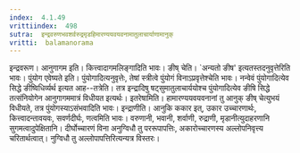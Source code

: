 ```yaml
---
index:  4.1.49
vrittiindex:  498
sutra:  इन्द्रवरुणभवशर्वरुद्रमृडहिमारण्ययवयवनामातुलाचार्याणामानुक्
vritti:  balamanorama 
---
```


इन्द्रवरूण। आनुगागम इति। कित्त्वादागमलिङ्गादिति भावः। ङीष् चेति। `अन्यतो ङीष' इत्यतस्तदनुवृत्तेरिति भावः। पुंयोग एवेष्यते इति। पुंयोगादित्यनुवृत्तेः, तेषां स्त्रीत्वे पुंयोगं विनाऽप्रवृत्तेश्चेति भावः। नन्वेवं पुंयोगादित्येव सिद्धे ङीष्विधिर्व्यर्थ इत्यत आह--तत्रेति। तत्र इन्द्रादिषु षट्सुमातुलाचार्ययोश्च पुंयोगादित्येव ङीषि सिद्धे तत्संनियोगेन आनुगागममात्रं विधीयत इत्यर्थः। इतरेषामिति। हामारण्ययवयवनानां तु आनुक् ङीष् चेत्युभयं विधीयते, तत्र पुंयोगस्याऽसंभवादिति भावः। इन्द्राणीति। आनुकि ककार इत्, उकार उच्चारणार्थः, कित्त्वादन्तावयवः, सवर्णदीर्घः, णत्वमिति भावः। वरुणानी, भवानी, शर्वाणी, रुद्राणी, मृडानीत्युदाहरणानि सुगमत्वादुपेक्षितानि। दीर्घोच्चारणं विना अनुग्विधौ तु पररूपापत्तिः, अकारोच्चारणस्य अल्लोपनिवृत्त्य चरितार्थत्वात्। नुग्विधौ तु अल्लोपापत्तिरित्यन्यत्र विस्तरः।


